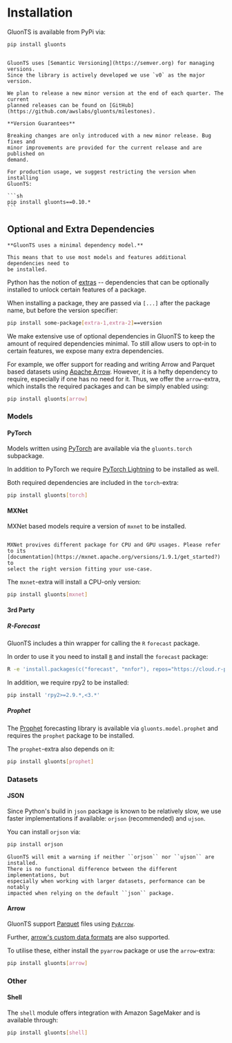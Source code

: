 
# Installation

GluonTS is available from PyPi via:

```sh
pip install gluonts
```

````{caution}

GluonTS uses [Semantic Versioning](https://semver.org) for managing versions.
Since the library is actively developed we use `v0` as the major version.

We plan to release a new minor version at the end of each quarter. The current
planned releases can be found on [GitHub](https://github.com/awslabs/gluonts/milestones).

**Version Guarantees**

Breaking changes are only introduced with a new minor release. Bug fixes and
minor improvements are provided for the current release and are published on
demand.

For production usage, we suggest restricting the version when installing
GluonTS:

```sh
pip install gluonts==0.10.*
```
````


## Optional and Extra Dependencies

```{important}
**GluonTS uses a minimal dependency model.**

This means that to use most models and features additional dependencies need to
be installed.
```

Python has the notion of [extras](https://peps.python.org/pep-0508/#extras)
-- dependencies that can be optionally installed to unlock certain features of
a package.

When installing a package, they are passed via ``[...]`` after the package
name, but before the version specifier:

```sh
pip install some-package[extra-1,extra-2]==version
````

We make extensive use of optional dependencies in GluonTS to keep the amount of
required dependencies minimal. To still allow users to opt-in to certain
features, we expose many extra dependencies.

For example, we offer support for reading and writing Arrow and Parquet based
datasets using [Apache Arrow](https://arrow.apache.org/). However, it is a
hefty dependency to require, especially if one has no need for it. Thus, we
offer the ``arrow``-extra, which installs the required packages and can be
simply enabled using:

```sh
pip install gluonts[arrow]
````

### Models


#### PyTorch

Models written using [PyTorch](https://pytorch.org/) are available via the
``gluonts.torch`` subpackage.

In addition to PyTorch we require [PyTorch Lightning](https://www.pytorchlightning.ai/)
to be installed as well.

Both required dependencies are included in the ``torch``-extra:

```sh
pip install gluonts[torch]
````


#### MXNet

MXNet based models require a version of ``mxnet`` to be installed.

```{note}

MXNet provives different package for CPU and GPU usages. Please refer to its
[documentation](https://mxnet.apache.org/versions/1.9.1/get_started?) to
select the right version fitting your use-case.

```

The ``mxnet``-extra will install a CPU-only version:

```sh
pip install gluonts[mxnet]

````


#### 3rd Party

##### R-Forecast

GluonTS includes a thin wrapper for calling the ``R`` `forecast` package.

In order to use it you need to install [``R``](https://www.r-project.org/) and
install the `forecast` package:

```sh
R -e 'install.packages(c("forecast", "nnfor"), repos="https://cloud.r-project.org")'
```

In addition, we require rpy2 to be installed:

```sh
pip install 'rpy2>=2.9.*,<3.*'
````

##### Prophet

The [Prophet](https://facebook.github.io/prophet/) forecasting library is
available via `gluonts.model.prophet` and requires the ``prophet`` package to
be installed.

The ``prophet``-extra also depends on it:

```sh
pip install gluonts[prophet]
```


### Datasets

#### JSON

Since Python's build in ``json`` package is known to be relatively slow, we use
faster implementations if available: ``orjson`` (recommended) and ``ujson``.

You can install ``orjson`` via:

```sh
pip install orjson
```

```{hint}
GluonTS will emit a warning if neither ``orjson`` nor ``ujson`` are installed.
There is no functional difference between the different implementations, but
especially when working with larger datasets, performance can be notably
impacted when relying on the default ``json`` package.
```

#### Arrow

GluonTS support [Parquet](https://en.wikipedia.org/wiki/Apache_Parquet) files
using [``PyArrow``](https://arrow.apache.org/docs/python/index.html).

Further, [arrow's custom data formats](https://arrow.apache.org/docs/python/ipc.html)
are also supported.

To utilise these, either install the ``pyarrow`` package or use the
``arrow``-extra:

```sh
pip install gluonts[arrow]
```

### Other

#### Shell

The ``shell`` module offers integration with Amazon SageMaker and is available
through:

```sh
pip install gluonts[shell]
```
